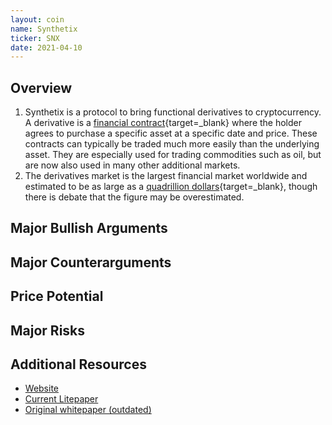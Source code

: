 ```yaml
---
layout: coin
name: Synthetix
ticker: SNX
date: 2021-04-10
---
```


## Overview

1. Synthetix is a protocol to bring functional derivatives to cryptocurrency. A derivative is a [financial contract](https://www.thebalance.com/what-are-derivatives-3305833){target=\_blank} where the holder agrees to purchase a specific asset at a specific date and price. These contracts can typically be traded much more easily than the underlying asset. They are especially used for trading commodities such as oil, but are now also used in many other additional markets.
1. The derivatives market is the largest financial market worldwide and estimated to be as large as a [quadrillion dollars](https://www.investopedia.com/ask/answers/052715/how-big-derivatives-market.asp){target=\_blank}, though there is debate that the figure may be overestimated.

## Major Bullish Arguments

## Major Counterarguments

## Price Potential

## Major Risks

## Additional Resources

- [Website](https://www.synthetix.io/)
- [Current Litepaper](https://docs.synthetix.io/litepaper/)
- [Original whitepaper (outdated)](https://synthetix.io/uploads/synthetix_whitepaper.pdf)
